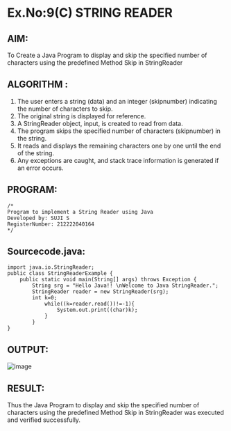 # Ex.No:9(C)             STRING READER
## AIM:
 To Create a Java Program to display and skip the specified number of characters using the predefined Method Skip in StringReader


## ALGORITHM :
1.  The user enters a string (data) and an integer (skipnumber) indicating the number of characters to skip.
2.	The original string is displayed for reference.
3.	A StringReader object, input, is created to read from data.
4.	The program skips the specified number of characters (skipnumber) in the string.
5.	It reads and displays the remaining characters one by one until the end of the string.
6.	Any exceptions are caught, and stack trace information is generated if an error occurs.


## PROGRAM:
 ```
/*
Program to implement a String Reader using Java
Developed by: SUJI S 
RegisterNumber: 212222040164 
*/
```

## Sourcecode.java:

```
import java.io.StringReader;  
public class StringReaderExample {  
    public static void main(String[] args) throws Exception {  
        String srg = "Hello Java!! \nWelcome to Java StringReader.";  
        StringReader reader = new StringReader(srg);  
        int k=0;  
            while((k=reader.read())!=-1){  
                System.out.print((char)k);  
            }  
        }  
}
```





## OUTPUT:

![image](https://github.com/user-attachments/assets/8d5f5bb6-2953-4dd1-b971-aab94c001b83)


## RESULT:
Thus the Java Program to display and skip the specified number of characters using the predefined Method Skip in StringReader was executed and verified successfully.











